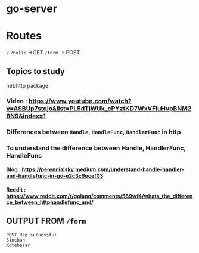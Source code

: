 # go-server
# Routes
`/`
`/hello` ->GET
`/form` -> POST
## Topics to study
net/http package

### Video : https://www.youtube.com/watch?v=ASBUp7stqjo&list=PL5dTjWUk_cPYztKD7WxVFluHvpBNM28N9&index=1
### Differences between `Handle`, `HandleFunc`, `HandlerFunc` in http
### To understand the difference between Handle, HandlerFunc, HandleFunc
#### Blog : https://perennialsky.medium.com/understand-handle-handler-and-handlefunc-in-go-e2c3c9ecef03
#### Reddit : https://www.reddit.com/r/golang/comments/589wf4/whats_the_difference_between_httphandlefunc_and/
## OUTPUT FROM `/form`
```
POST Req sucuessful
Sinchan
Kotebazar
```
